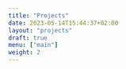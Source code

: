 ```yaml
---
title: "Projects"
date: 2023-05-14T15:44:37+02:00
layout: "projects"
draft: true
menu: ["main"]
weight: 2
---
```


